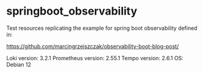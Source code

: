 # springboot_observability

Test resources replicating the example for spring boot observability defined in: 

https://github.com/marcingrzejszczak/observability-boot-blog-post/

Loki version: 3.2.1
Prometheus version: 2.55.1
Tempo version: 2.6.1
OS: Debian 12
